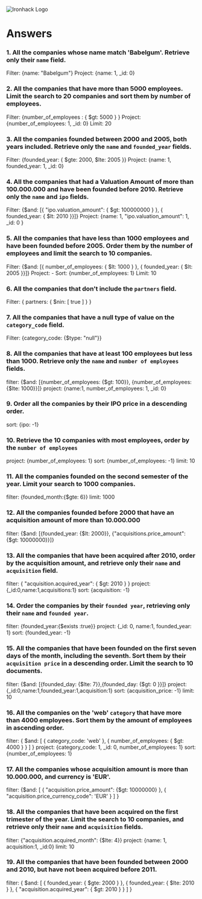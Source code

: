 ![Ironhack Logo](https://i.imgur.com/1QgrNNw.png)

# Answers

### 1. All the companies whose name match 'Babelgum'. Retrieve only their `name` field.

Filter: {name: "Babelgum"}
Project: {name: 1, \_id: 0}

### 2. All the companies that have more than 5000 employees. Limit the search to 20 companies and sort them by **number of employees**.

Filter: {number_of_employees : { $gt: 5000 } }
Project: {number_of_employees: 1, \_id: 0}
Limit: 20

### 3. All the companies founded between 2000 and 2005, both years included. Retrieve only the `name` and `founded_year` fields.

Filter: {founded_year: { $gte: 2000, $lte: 2005 }}
Project: {name: 1, founded_year: 1, \_id: 0}

### 4. All the companies that had a Valuation Amount of more than 100.000.000 and have been founded before 2010. Retrieve only the `name` and `ipo` fields.

Filter: {$and: [{ "ipo.valuation_amount": { $gt: 100000000 } }, { founded_year: { $lt: 2010 }}]}
Project: {name: 1, "ipo.valuation_amount": 1, \_id: 0 }

### 5. All the companies that have less than 1000 employees and have been founded before 2005. Order them by the number of employees and limit the search to 10 companies.

Filter: {$and: [{ number_of_employees: { $lt: 1000 } }, { founded_year: { $lt: 2005 }}]}
Project: -
Sort: {number_of_employees: 1}
Limit: 10

### 6. All the companies that don't include the `partners` field.

Filter: { partners: { $nin: [ true ] } }

### 7. All the companies that have a null type of value on the `category_code` field.

Filter: {category_code: {$type: "null"}}

### 8. All the companies that have at least 100 employees but less than 1000. Retrieve only the `name` and `number of employees` fields.

filter: {$and: [{number_of_employees: {$gt: 100}}, {number_of_employees: {$lte: 1000}}]}
project: {name:1, number_of_employees: 1, \_id: 0}

### 9. Order all the companies by their IPO price in a descending order.

sort: {ipo: -1}

### 10. Retrieve the 10 companies with most employees, order by the `number of employees`

project: {number_of_employees: 1}
sort: {number_of_employees: -1}
limit: 10

### 11. All the companies founded on the second semester of the year. Limit your search to 1000 companies.

filter: {founded_month:{$gte: 6}}
limit: 1000

### 12. All the companies founded before 2000 that have an acquisition amount of more than 10.000.000

filter: {$and: [{founded_year: {$lt: 2000}}, {"acquisitions.price_amount": {$gt: 10000000}}]}

### 13. All the companies that have been acquired after 2010, order by the acquisition amount, and retrieve only their `name` and `acquisition` field.

filter: { "acquisition.acquired_year": { $gt: 2010 } } 
project: {_id:0,name:1,acquisitions:1} 
sort: {acquisition: -1}

### 14. Order the companies by their `founded year`, retrieving only their `name` and `founded year`.

filter: {founded_year:{$exists :true}} 
project: {_id: 0, name:1, founded_year: 1}
sort: {founded_year: -1}

### 15. All the companies that have been founded on the first seven days of the month, including the seventh. Sort them by their `acquisition price` in a descending order. Limit the search to 10 documents.

filter: {$and: [{founded_day: {$lte: 7}},{founded_day: {$gt: 0 }}]}
project: {_id:0,name:1,founded_year:1,acquisition:1} 
sort: {acquisition_price: -1}
limit: 10

### 16. All the companies on the 'web' `category` that have more than 4000 employees. Sort them by the amount of employees in ascending order.

filter: { $and: [ { category_code: 'web' }, { number_of_employees: { $gt: 4000 } } ] } 
project: {category_code: 1, _id: 0, number_of_employees: 1}
sort: {number_of_employees: 1}

### 17. All the companies whose acquisition amount is more than 10.000.000, and currency is 'EUR'.

filter:  {$and: [ { "acquisition.price_amount": {$gt: 10000000} }, { "acquisition.price_currency_code": 'EUR' } ] }

### 18. All the companies that have been acquired on the first trimester of the year. Limit the search to 10 companies, and retrieve only their `name` and `acquisition` fields.

filter: {"acquisition.acquired_month": {$lte: 4}}
project: {name: 1, acquisition:1, _id:0}
limit: 10                 

### 19. All the companies that have been founded between 2000 and 2010, but have not been acquired before 2011.

filter: { $and: [ { founded_year: { $gte: 2000 } }, { founded_year: { $lte: 2010 } }, { "acquisition.acquired_year": { $gt: 2010 } } ] }
